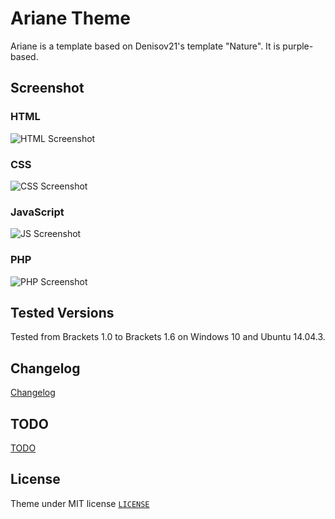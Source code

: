 # Ariane Theme
Ariane is a template based on Denisov21's template "Nature". It is purple-based.

## Screenshot

### HTML

![HTML Screenshot](https://github.com/erknrio/ariane-theme/blob/master/screenshots/html.jpg)

### CSS

![CSS Screenshot](https://github.com/erknrio/ariane-theme/blob/master/screenshots/css.jpg)

### JavaScript

![JS Screenshot](https://github.com/erknrio/ariane-theme/blob/master/screenshots/js.jpg)

### PHP

![PHP Screenshot](https://github.com/erknrio/ariane-theme/blob/master/screenshots/php.jpg)

## Tested Versions
Tested from Brackets 1.0 to Brackets 1.6 on Windows 10 and Ubuntu 14.04.3.

## Changelog

[Changelog](https://github.com/erknrio/ariane-theme/blob/master/CHANGELOG.md)


## TODO

[TODO](https://github.com/erknrio/ariane-theme/blob/master/TODO.md)

## License

Theme under MIT license [`LICENSE`](LICENSE)
